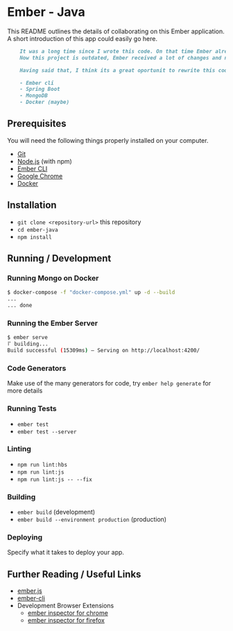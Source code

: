 # Ember - Java

This README outlines the details of collaborating on this Ember application.
A short introduction of this app could easily go here.

```Markdown
    It was a long time since I wrote this code. On that time Ember already was a mature framework, while React had just been born.
    Now this project is outdated, Ember received a lot of changes and new features, moreover, on Java land both JEE and Spring mainly the last with spring-boot made the developer life less complicated ( well, to do more and write less code ).

    Having said that, I think its a great oportunit to rewrite this code to a new version and using other technologies in Java side. So you can wait for a new version using this technologies:

    - Ember cli
    - Spring Boot
    - MongoDB
    - Docker (maybe)
```

## Prerequisites

You will need the following things properly installed on your computer.

* [Git](https://git-scm.com/)
* [Node.js](https://nodejs.org/) (with npm)
* [Ember CLI](https://ember-cli.com/)
* [Google Chrome](https://google.com/chrome/)
* [Docker](https://docs.docker.com/get-started/)

## Installation

* `git clone <repository-url>` this repository
* `cd ember-java`
* `npm install`

## Running / Development

### Running Mongo on Docker

```bash
$ docker-compose -f "docker-compose.yml" up -d --build
...
... done
```

### Running the Ember Server

```bash
$ ember serve
⠏ building...
Build successful (15309ms) – Serving on http://localhost:4200/
```

### Code Generators

Make use of the many generators for code, try `ember help generate` for more details

### Running Tests

* `ember test`
* `ember test --server`

### Linting

* `npm run lint:hbs`
* `npm run lint:js`
* `npm run lint:js -- --fix`

### Building

* `ember build` (development)
* `ember build --environment production` (production)

### Deploying

Specify what it takes to deploy your app.

## Further Reading / Useful Links

* [ember.js](https://emberjs.com/)
* [ember-cli](https://ember-cli.com/)
* Development Browser Extensions
  * [ember inspector for chrome](https://chrome.google.com/webstore/detail/ember-inspector/bmdblncegkenkacieihfhpjfppoconhi)
  * [ember inspector for firefox](https://addons.mozilla.org/en-US/firefox/addon/ember-inspector/)
